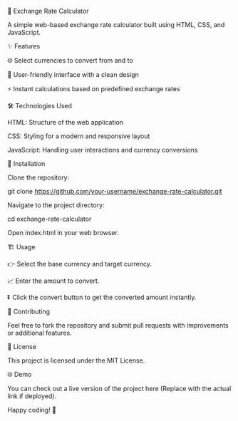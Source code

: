 💱 Exchange Rate Calculator

A simple web-based exchange rate calculator built using HTML, CSS, and JavaScript.


✨ Features

🌐 Select currencies to convert from and to

🔧 User-friendly interface with a clean design

⚡ Instant calculations based on predefined exchange rates


🛠 Technologies Used

HTML: Structure of the web application

CSS: Styling for a modern and responsive layout

JavaScript: Handling user interactions and currency conversions


🚀 Installation

Clone the repository:

git clone https://github.com/your-username/exchange-rate-calculator.git

Navigate to the project directory:

cd exchange-rate-calculator

Open index.html in your web browser.


🏗 Usage

👉 Select the base currency and target currency.

📈 Enter the amount to convert.

⏬ Click the convert button to get the converted amount instantly.


🤝 Contributing

Feel free to fork the repository and submit pull requests with improvements or additional features.


📜 License

This project is licensed under the MIT License.


🌐 Demo

You can check out a live version of the project here (Replace with the actual link if deployed).

Happy coding! 🚀
